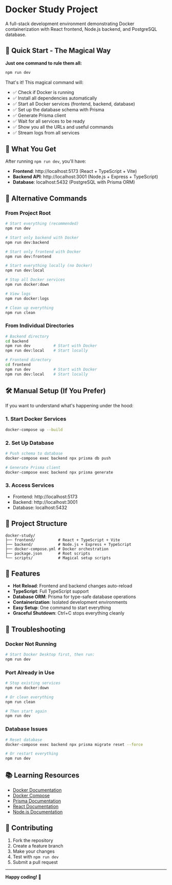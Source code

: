 # Docker Study Project

A full-stack development environment demonstrating Docker containerization with React frontend, Node.js backend, and PostgreSQL database.

## 🚀 Quick Start - The Magical Way

**Just one command to rule them all:**

```bash
npm run dev
```

That's it! This magical command will:
- ✅ Check if Docker is running
- ✅ Install all dependencies automatically
- ✅ Start all Docker services (frontend, backend, database)
- ✅ Set up the database schema with Prisma
- ✅ Generate Prisma client
- ✅ Wait for all services to be ready
- ✅ Show you all the URLs and useful commands
- ✅ Stream logs from all services

## 🎯 What You Get

After running `npm run dev`, you'll have:

- **Frontend**: http://localhost:5173 (React + TypeScript + Vite)
- **Backend API**: http://localhost:3001 (Node.js + Express + TypeScript)
- **Database**: localhost:5432 (PostgreSQL with Prisma ORM)

## 🔧 Alternative Commands

### From Project Root
```bash
# Start everything (recommended)
npm run dev

# Start only backend with Docker
npm run dev:backend

# Start only frontend with Docker
npm run dev:frontend

# Start everything locally (no Docker)
npm run dev:local

# Stop all Docker services
npm run docker:down

# View logs
npm run docker:logs

# Clean up everything
npm run clean
```

### From Individual Directories
```bash
# Backend directory
cd backend
npm run dev          # Start with Docker
npm run dev:local    # Start locally

# Frontend directory
cd frontend
npm run dev          # Start with Docker
npm run dev:local    # Start locally
```

## 🛠️ Manual Setup (If You Prefer)

If you want to understand what's happening under the hood:

### 1. Start Docker Services
```bash
docker-compose up --build
```

### 2. Set Up Database
```bash
# Push schema to database
docker-compose exec backend npx prisma db push

# Generate Prisma client
docker-compose exec backend npx prisma generate
```

### 3. Access Services
- Frontend: http://localhost:5173
- Backend: http://localhost:3001
- Database: localhost:5432

## 📁 Project Structure

```
docker-study/
├── frontend/          # React + TypeScript + Vite
├── backend/           # Node.js + Express + TypeScript
├── docker-compose.yml # Docker orchestration
├── package.json       # Root scripts
└── scripts/           # Magical setup scripts
```

## 🎨 Features

- **Hot Reload**: Frontend and backend changes auto-reload
- **TypeScript**: Full TypeScript support
- **Database ORM**: Prisma for type-safe database operations
- **Containerization**: Isolated development environments
- **Easy Setup**: One command to start everything
- **Graceful Shutdown**: Ctrl+C stops everything cleanly

## 🐛 Troubleshooting

### Docker Not Running
```bash
# Start Docker Desktop first, then run:
npm run dev
```

### Port Already in Use
```bash
# Stop existing services
npm run docker:down

# Or clean everything
npm run clean

# Then start again
npm run dev
```

### Database Issues
```bash
# Reset database
docker-compose exec backend npx prisma migrate reset --force

# Or restart everything
npm run dev
```

## 📚 Learning Resources

- [Docker Documentation](https://docs.docker.com/)
- [Docker Compose](https://docs.docker.com/compose/)
- [Prisma Documentation](https://www.prisma.io/docs/)
- [React Documentation](https://react.dev/)
- [Node.js Documentation](https://nodejs.org/docs/)

## 🤝 Contributing

1. Fork the repository
2. Create a feature branch
3. Make your changes
4. Test with `npm run dev`
5. Submit a pull request

---

**Happy coding! 🎉** 
